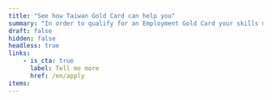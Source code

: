 ```yaml
---
title: "See how Taiwan Gold Card can help you"
summary: "In order to qualify for an Employment Gold Card your skills must be related to one of eight areas: Science and Technology, Economics, Education, Culture and Art, Sport, Finance, Law and Architecture."
draft: false
hidden: false
headless: true
links:
    - is_cta: true
      label: Tell me more
      href: /en/apply
items:
---
```

